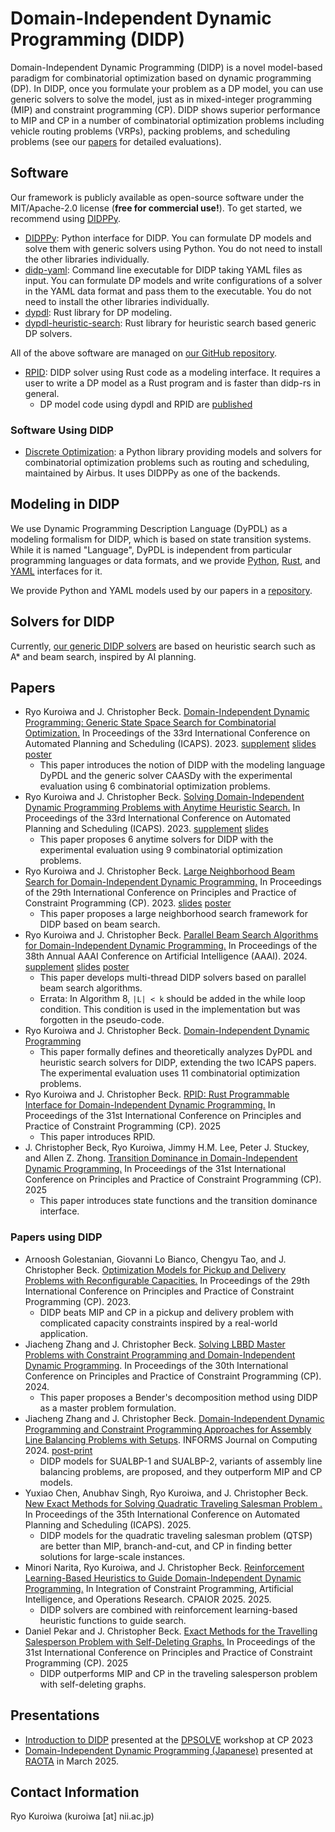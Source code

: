 # Domain-Independent Dynamic Programming (DIDP)

Domain-Independent Dynamic Programming (DIDP) is a novel model-based paradigm for combinatorial optimization based on dynamic programming (DP).
In DIDP, once you formulate your problem as a DP model, you can use generic solvers to solve the model, just as in mixed-integer programming (MIP) and constraint programming (CP).
DIDP shows superior performance to MIP and CP in a number of combinatorial optimization problems including vehicle routing problems (VRPs), packing problems, and scheduling problems (see our [papers](#papers) for detailed evaluations).

## Software

Our framework is publicly available as open-source software under the MIT/Apache-2.0 license (**free for commercial use!**).
To get started, we recommend using [DIDPPy](https://didppy.rtfd.io).

- [DIDPPy](https://didppy.rtfd.io): Python interface for DIDP. You can formulate DP models and solve them with generic solvers using Python. You do not need to install the other libraries individually.
- [didp-yaml](https://crates.io/crates/didp-yaml): Command line executable for DIDP taking YAML files as input. You can formulate DP models and write configurations of a solver in the YAML data format and pass them to the executable. You do not need to install the other libraries individually.
- [dypdl](https://crates.io/crates/dypdl): Rust library for DP modeling.
- [dypdl-heuristic-search](https://crates.io/crates/dypdl-heuristic-search): Rust library for heuristic search based generic DP solvers.

All of the above software are managed on [our GitHub repository](https://github.com/domain-independent-dp/didp-rs).

- [RPID](https://github.com/domain-independent-dp/rpid): DIDP solver using Rust code as a modeling interface. It requires a user to write a DP model as a Rust program and is faster than didp-rs in general.
  - DP model code using dypdl and RPID are [published](https://github.com/Kurorororo/didp-rust-model)

### Software Using DIDP

- [Discrete Optimization](https://github.com/airbus/discrete-optimization): a Python library providing models and solvers for combinatorial optimization problems such as routing and scheduling, maintained by Airbus. It uses DIDPPy as one of the backends.

## Modeling in DIDP

We use Dynamic Programming Description Language (DyPDL) as a modeling formalism for DIDP, which is based on state transition systems.
While it is named "Language", DyPDL is independent from particular programming languages or data formats, and we provide [Python](https://didppy.rtfd.io), [Rust](https://crates.io/crates/dypdl), and [YAML](https://crates.io/crates/didp-yaml) interfaces for it.

We provide Python and YAML models used by our papers in a [repository](https://github.com/Kurorororo/didp-models/tree/main). 

## Solvers for DIDP

Currently, [our generic DIDP solvers](https://crates.io/crates/dypdl-heuristic-search) are based on heuristic search such as A* and beam search, inspired by AI planning.

## Papers

- Ryo Kuroiwa and J. Christopher Beck. [Domain-Independent Dynamic Programming: Generic State Space Search for Combinatorial Optimization.](https://ojs.aaai.org/index.php/ICAPS/article/view/27200/26973) In Proceedings of the 33rd International Conference on Automated Planning and Scheduling (ICAPS). 2023. [supplement](https://tidel.mie.utoronto.ca/pubs/Appendix_CAASDy_ICAPS23.pdf) [slides](./pdfs/didp_icaps2023.pdf) [poster](./pdfs/didp_poster_icaps2023.pdf)
  - This paper introduces the notion of DIDP with the modeling language DyPDL and the generic solver CAASDy with the experimental evaluation using 6 combinatorial optimization problems.
- Ryo Kuroiwa and J. Christopher Beck. [Solving Domain-Independent Dynamic Programming Problems with Anytime Heuristic Search.](https://ojs.aaai.org/index.php/ICAPS/article/view/27201/26974) In Proceedings of the 33rd International Conference on Automated Planning and Scheduling (ICAPS). 2023. [supplement](https://tidel.mie.utoronto.ca/pubs/Appendix_Anytime_ICAPS23.pdf) [slides](./pdfs/anytime_icaps2023.pdf)
  - This paper proposes 6 anytime solvers for DIDP with the experimental evaluation using 9 combinatorial optimization problems.
- Ryo Kuroiwa and J. Christopher Beck. [Large Neighborhood Beam Search for Domain-Independent Dynamic Programming.](https://drops.dagstuhl.de/opus/volltexte/2023/19060/pdf/LIPIcs-CP-2023-23.pdf) In Proceedings of the 29th International Conference on Principles and Practice of Constraint Programming (CP). 2023. [slides](./pdfs/lnbs_cp2023.pdf) [poster](./pdfs/lnbs_poster_cp2023.pdf)
  - This paper proposes a large neighborhood search framework for DIDP based on beam search.
- Ryo Kuroiwa and J. Christopher Beck. [Parallel Beam Search Algorithms for Domain-Independent Dynamic Programming.](https://ojs.aaai.org/index.php/AAAI/article/view/30062/31869) In Proceedings of the 38th Annual AAAI Conference on Artificial Intelligence (AAAI). 2024. [supplement](https://tidel.mie.utoronto.ca/pubs/Appendix_Parallel_AAAI24.pdf) [slides](./pdfs/parallel_aaai2024.pdf) [poster](./pdfs/parallel_poster_aaai2024.pdf)
  - This paper develops multi-thread DIDP solvers based on parallel beam search algorithms.
  - Errata: In Algorithm 8, `|L| < k` should be added in the while loop condition. This condition is used in the implementation but was forgotten in the pseudo-code.  
- Ryo Kuroiwa and J. Christopher Beck. [Domain-Independent Dynamic Programming](https://arxiv.org/abs/2401.13883)
  - This paper formally defines and theoretically analyzes DyPDL and heuristic search solvers for DIDP, extending the two ICAPS papers. The experimental evaluation uses 11 combinatorial optimization problems.
- Ryo Kuroiwa and J. Christopher Beck. [RPID: Rust Programmable Interface for Domain-Independent Dynamic Programming.](https://tidel.mie.utoronto.ca/pubs/RPID-CP2025.pdf) In Proceedings of the 31st International Conference on Principles and Practice of Constraint Programming (CP). 2025
  - This paper introduces RPID.
- J. Christopher Beck, Ryo Kuroiwa, Jimmy H.M. Lee, Peter J. Stuckey, and Allen Z. Zhong. [Transition Dominance in Domain-Independent Dynamic Programming.](https://tidel.mie.utoronto.ca/pubs/Transition_Dominance_in_DIDP.pdf) In Proceedings of the 31st International Conference on Principles and Practice of Constraint Programming (CP). 2025
  - This paper introduces state functions and the transition dominance interface.

### Papers using DIDP

- Arnoosh Golestanian, Giovanni Lo Bianco, Chengyu Tao, and J. Christopher Beck. [Optimization Models for Pickup and Delivery Problems with Reconfigurable Capacities.](https://tidel.mie.utoronto.ca/pubs/Golestanian_CP2023.pdf) In Proceedings of the 29th International Conference on Principles and Practice of Constraint Programming (CP). 2023.
  - DIDP beats MIP and CP in a pickup and delivery problem with complicated capacity constraints inspired by a real-world application.
- Jiacheng Zhang and J. Christopher Beck. [Solving LBBD Master Problems with Constraint Programming and Domain-Independent Dynamic Programming](https://drops.dagstuhl.de/storage/00lipics/lipics-vol307-cp2024/LIPIcs.CP.2024.32/LIPIcs.CP.2024.32.pdf). In Proceedings of the 30th International Conference on Principles and Practice of Constraint Programming (CP). 2024.
  - This paper proposes a Bender's decomposition method using DIDP as a master problem formulation.
- Jiacheng Zhang and J. Christopher Beck. [Domain-Independent Dynamic Programming and Constraint Programming Approaches for Assembly Line Balancing Problems with Setups](https://pubsonline.informs.org/doi/full/10.1287/ijoc.2024.0603). INFORMS Journal on Computing 2024. [post-print](https://tidel.mie.utoronto.ca/pubs/sualbp_ijoc_postprint.pdf)
  - DIDP models for SUALBP-1 and SUALBP-2, variants of assembly line balancing problems, are proposed, and they outperform MIP and CP models.
- Yuxiao Chen, Anubhav Singh, Ryo Kuroiwa, and J. Christopher Beck. [New Exact Methods for Solving Quadratic Traveling Salesman Problem .](https://tidel.mie.utoronto.ca/pubs/QTSP_icaps_2025.pdf) In Proceedings of the 35th International Conference on Automated Planning and Scheduling (ICAPS). 2025.
  - DIDP models for the quadratic traveling salesman problem (QTSP) are better than MIP, branch-and-cut, and CP in finding better solutions for large-scale instances.
- Minori Narita, Ryo Kuroiwa, and J. Christopher Beck. [Reinforcement Learning-Based Heuristics to Guide Domain-Independent Dynamic Programming.](https://link.springer.com/chapter/10.1007/978-3-031-95976-9_9) In Integration of Constraint Programming, Artificial Intelligence, and Operations Research. CPAIOR 2025. 2025.
  - DIDP solvers are combined with reinforcement learning-based heuristic functions to guide search.
- Daniel Pekar and J. Christopher Beck. [Exact Methods for the Travelling Salesperson Problem with Self-Deleting Graphs.](https://tidel.mie.utoronto.ca/pubs/TSP_SD_CP2025.pdf) In Proceedings of the 31st International Conference on Principles and Practice of Constraint Programming (CP). 2025
  - DIDP outperforms MIP and CP in the traveling salesperson problem with self-deleting graphs.
  
## Presentations

- [Introduction to DIDP](./pdfs/didp_dpsolve2023.pdf) presented at the [DPSOLVE](https://sites.google.com/view/dpsolve2023/) workshop at CP 2023
- [Domain-Independent Dynamic Programming (Japanese)](./pdfs/DIDP-RAOTA-20250310.pdf) presented at [RAOTA](https://orsj.org/raota/#raota9) in March 2025.

## Contact Information

Ryo Kuroiwa (kuroiwa [at] nii.ac.jp)
